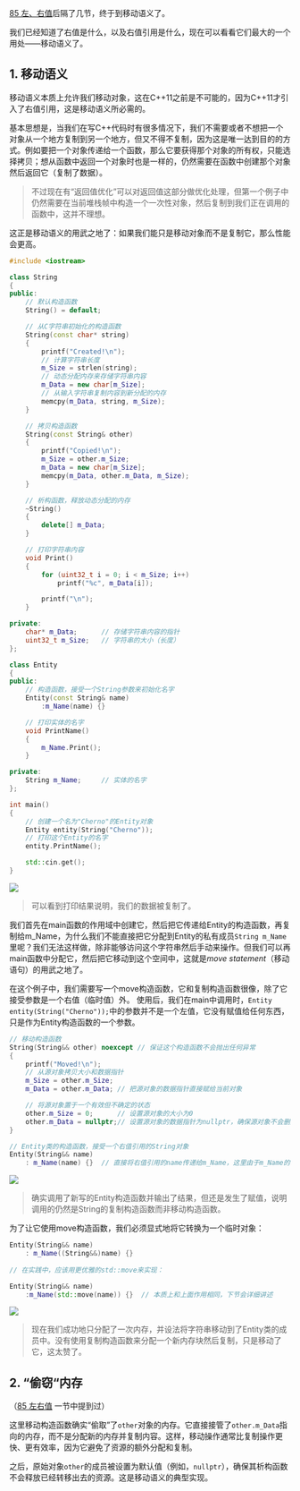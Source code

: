 [85 左、右值](85%20lvalues%20and%20rvalues%20in%20C++.md)后隔了几节，终于到移动语义了。

我们已经知道了右值是什么，以及右值引用是什么，现在可以看看它们最大的一个用处——移动语义了。

## 1. 移动语义

移动语义本质上允许我们移动对象，这在C++11之前是不可能的，因为C++11才引入了右值引用，这是移动语义所必需的。

基本思想是，当我们在写C++代码时有很多情况下，我们不需要或者不想把一个对象从一个地方复制到另一个地方，但又不得不复制，因为这是唯一达到目的的方式。例如要把一个对象传递给一个函数，那么它要获得那个对象的所有权，只能选择拷贝；想从函数中返回一个对象时也是一样的，仍然需要在函数中创建那个对象然后返回它（复制了数据）。
> 不过现在有“返回值优化”可以对返回值这部分做优化处理，但第一个例子中仍然需要在当前堆栈帧中构造一个一次性对象，然后复制到我们正在调用的函数中，这并不理想。

这正是移动语义的用武之地了：如果我们能只是移动对象而不是复制它，那么性能会更高。

```cpp
#include <iostream>

class String
{
public:
	// 默认构造函数
	String() = default;

	// 从C字符串初始化的构造函数
	String(const char* string)
	{
		printf("Created!\n");
		// 计算字符串长度
		m_Size = strlen(string);
		// 动态分配内存来存储字符串内容
		m_Data = new char[m_Size];
		// 从输入字符串复制内容到新分配的内存
		memcpy(m_Data, string, m_Size);
	}

	// 拷贝构造函数
	String(const String& other)
	{
		printf("Copied!\n");
		m_Size = other.m_Size;
		m_Data = new char[m_Size];
		memcpy(m_Data, other.m_Data, m_Size);
	}

	// 析构函数，释放动态分配的内存
	~String()
	{
		delete[] m_Data;
	}

	// 打印字符串内容
	void Print()
	{
		for (uint32_t i = 0; i < m_Size; i++)
			printf("%c", m_Data[i]);

		printf("\n");
	}

private:
	char* m_Data;      // 存储字符串内容的指针
	uint32_t m_Size;   // 字符串的大小（长度）
};

class Entity
{
public:
	// 构造函数，接受一个String参数来初始化名字
	Entity(const String& name)
		:m_Name(name) {}

	// 打印实体的名字
	void PrintName()
	{
		m_Name.Print();
	}

private:
	String m_Name;     // 实体的名字
};

int main()
{
	// 创建一个名为"Cherno"的Entity对象
	Entity entity(String("Cherno"));
	// 打印这个Entity的名字
	entity.PrintName();

	std::cin.get();
}
```

![](Pasted%20image%2020230812215614.png)
> 可以看到打印结果说明，我们的数据被复制了。

我们首先在main函数的作用域中创建它，然后把它传递给Entity的构造函数，再复制给m_Name，为什么我们不能直接把它分配到Entity的私有成员`String m_Name`里呢？我们无法这样做，除非能够访问这个字符串然后手动来操作。但我们可以再main函数中分配它，然后把它移动到这个空间中，这就是*move statement*（移动语句）的用武之地了。

在这个例子中，我们需要写一个move构造函数，它和复制构造函数很像，除了它接受参数是一个右值（临时值）外。
使用后，我们在main中调用时，`Entity entity(String("Cherno"));`中的参数并不是一个左值，它没有赋值给任何东西，只是作为Entity构造函数的一个参数。

```cpp
// 移动构造函数
String(String&& other) noexcept // 保证这个构造函数不会抛出任何异常
{
    printf("Moved!\n");
    // 从源对象拷贝大小和数据指针
    m_Size = other.m_Size;
    m_Data = other.m_Data; // 把源对象的数据指针直接赋给当前对象

    // 将源对象置于一个有效但不确定的状态
    other.m_Size = 0;      // 设置源对象的大小为0
    other.m_Data = nullptr;// 设置源对象的数据指针为nullptr，确保源对象不会删除此数据块
}

// Entity类的构造函数，接受一个右值引用的String对象
Entity(String&& name)
    : m_Name(name) {}  // 直接将右值引用的name传递给m_Name，这里由于m_Name的构造函数也支持右值引用，所以会调用String的移动构造函数

```

![](Pasted%20image%2020230812222425.png)
> 确实调用了新写的Entity构造函数并输出了结果，但还是发生了赋值，说明调用的仍然是String的复制构造函数而非移动构造函数。

为了让它使用move构造函数，我们必须显式地将它转换为一个临时对象：

```cpp
Entity(String&& name)
    : m_Name((String&&)name) {}
    
// 在实践中，应该用更优雅的std::move来实现：

Entity(String&& name)
	:m_Name(std::move(name)) {}  // 本质上和上面作用相同，下节会详细讲述
```

![](Pasted%20image%2020230812222924.png)
> 现在我们成功地只分配了一次内存，并设法将字符串移动到了Entity类的成员中。没有使用复制构造函数来分配一个新内存块然后复制，只是移动了它，这太赞了。

## 2. “偷窃“内存

（[85 左右值](85%20lvalues%20and%20rvalues%20in%20C++.md#^388d93) 一节中提到过）

这里移动构造函数确实“偷取”了`other`对象的内存。它直接接管了`other.m_Data`指向的内存，而不是分配新的内存并复制内容。这样，移动操作通常比复制操作更快、更有效率，因为它避免了资源的额外分配和复制。

之后，原始对象`other`的成员被设置为默认值（例如，`nullptr`），确保其析构函数不会释放已经转移出去的资源。这是移动语义的典型实现。
